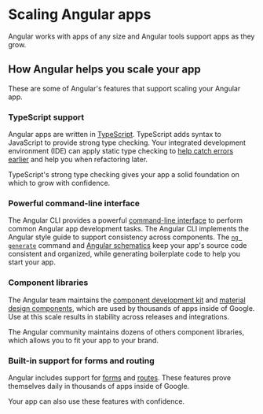 # Scaling Angular apps

Angular works with apps of any size and Angular tools support apps as they grow.

## How Angular helps you scale your app

These are some of Angular's features that support scaling your Angular app.

### TypeScript support

Angular apps are written in [TypeScript][typescript-home]. TypeScript adds syntax to JavaScript to provide strong type checking. Your integrated development environment (IDE) can apply static type checking to [help catch errors earlier][type-checking-doc] and help you when refactoring later.

TypeScript's strong type checking gives your app a solid foundation on which to grow with confidence.

### Powerful command-line interface

The Angular CLI provides a powerful [command-line interface][ng-command-list] to perform common Angular app development tasks.
The Angular CLI implements the Angular style guide to support consistency across components.
The [`ng generate`][ng-generate] command and [Angular schematics][schematic-overview] keep your app's source code consistent and organized, while generating boilerplate code to help you start your app.

### Component libraries

The Angular team maintains the [component development kit][material-cdk] and [material design components][material-home], which are used by thousands of apps inside of Google. Use at this scale results in stability across releases and integrations.

The Angular community maintains dozens of others component libraries, which allows you to fit your app to your brand.

### Built-in support for forms and routing

Angular includes support for [forms][forms-overview] and [routes][routes-overview]. These features prove themselves daily in thousands of apps inside of Google.

Your app can also use these features with confidence.

<!--
## How others have scaled their apps

-> Links to case studies go here. <-

 -->

<!-- links -->

[ng-command-list]: cli#command-overview "Command overview"

[schematic-overview]: guide/schematics "Using schematics"

[ng-generate]: cli/generate "ng generate"

[forms-overview]: guide/forms-overview "Introduction to forms in Angular"

[routes-overview]: guide/routing-overview "Angular routing"

<!-- external links -->

[typescript-home]: https://www.typescriptlang.org/ "TypeScript: JavaScript with syntax for types"

[type-checking-doc]: https://dl.acm.org/doi/10.1109/ICSE.2017.75 "To type or not to type: quantifying detectable bugs in JavaScript"

[material-home]: https://material.angular.io/ "Angular Material"

[material-cdk]: https://material.angular.io/cdk "Angular Material CDK"

<!-- end links -->
